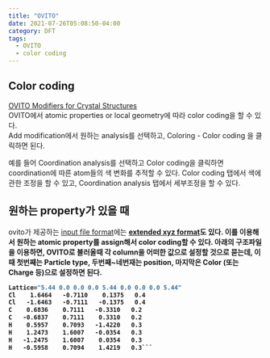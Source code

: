 ```yaml
---
title: "OVITO"
date: 2021-07-26T05:08:50-04:00
category: DFT
tags:
  - OVITO
  - color coding
---
```


## Color coding
[OVITO Modifiers for Crystal Structures](https://www.youtube.com/watch?v=gqpRtUEX9Gk)  
OVITO에서 atomic properties or local geometry에 따라 color coding을 할 수 있다.  
Add modification에서 원하는 analysis를 선택하고, Coloring - Color coding 을 클릭하면 된다.  

예를 들어 Coordination analysis를 선택하고 Color coding을 클릭하면 coordination에 따른 atom들의 색 변화를 추적할 수 있다. Color coding 탭에서 색에 관한 조정을 할 수 있고, Coordination analysis 탭에서 세부조정을 할 수 있다.  


## 원하는 property가 있을 때
ovito가 제공하는 [input file format](https://www.ovito.org/docs/current/reference/file_formats/file_formats_input.html)에는 [<b> extended <b> xyz format](https://web.archive.org/web/20190811094343/https://libatoms.github.io/QUIP/io.html#extendedxyz)도 있다. 이를 이용해서 원하는 atomic property를 assign해서 color coding할 수 있다. 아래의 구조파일을 이용하면, OVITO로 불러올때 각 column을 어떠한 값으로 설정할 것으로 묻는데, 이때 첫번째는 Particle type, 두번째~네번재는 position, 마지막은 Color (또는 Charge 등)으로 설정하면 된다.  

```8
Lattice="5.44 0.0 0.0 0.0 5.44 0.0 0.0 0.0 5.44"
Cl    1.6464   -0.7110    0.1375   0.4
Cl   -1.6463   -0.7111   -0.1375   0.4
C    0.6836    0.7111   -0.3310   0.2
C   -0.6837    0.7111    0.3310   0.2
H    0.5957    0.7093   -1.4220   0.3
H    1.2473    1.6007   -0.0354   0.3
H   -1.2475    1.6007    0.0354   0.3
H   -0.5958    0.7094    1.4219   0.3```
